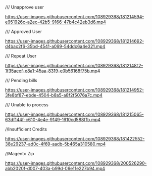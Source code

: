 
/// Unapprove user      

https://user-images.githubusercontent.com/108929368/181214594-e951926c-a2ec-42b5-9166-47b4c42eb3d6.mp4



/// Approved User

https://user-images.githubusercontent.com/108929368/181214692-d4bac2f6-35bd-4541-a069-54ddc6a4e321.mp4

/// Repeat User

https://user-images.githubusercontent.com/108929368/181214812-1f35aeef-e8a1-45aa-8319-e0b56168f75b.mp4

/// Pending bills

https://user-images.githubusercontent.com/108929368/181214952-3fe8bf87-ebde-4504-b8a5-a8f2f5076a7c.mp4

/// Unable to process


https://user-images.githubusercontent.com/108929368/181215065-63df144f-c610-4e4e-9149-1610cd588f1b.mp4


//Insufficient Credits


https://user-images.githubusercontent.com/108929368/181422552-38e29237-ad0c-4f69-aadb-5b465a310580.mp4





//Magento Zip

https://user-images.githubusercontent.com/108929368/200526290-abb2020f-d007-403a-b99d-06e11e227b94.mp4




